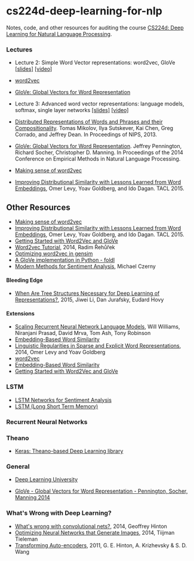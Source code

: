 # cs224d-deep-learning-for-nlp
Notes, code, and other resources for auditing the course [CS224d: Deep Learning for 
Natural Language Processing](http://cs224d.stanford.edu/).


### Lectures

 - Lecture 2: Simple Word Vector representations: word2vec, GloVe [[slides]](http://cs224d.stanford.edu/lectures/CS224d-Lecture2.pdf) [[video]](https://www.youtube.com/watch?v=T8tQZChniMk)
  - [word2vec](https://code.google.com/p/word2vec/)
  - [GloVe: Global Vectors for Word Representation](http://nlp.stanford.edu/projects/glove/)

 - Lecture 3: Advanced word vector representations: language models, softmax, single layer networks [[slides]](http://cs224d.stanford.edu/lectures/CS224d-Lecture3.pdf) [[video]](https://www.youtube.com/watch?v=T1j2Q9_FgTM%22)
  - [Distributed Representations of Words and Phrases and their Compositionality](http://nlp.stanford.edu/projects/glove/). Tomas Mikolov, Ilya Sutskever, Kai Chen, Greg Corrado, and Jeffrey Dean. In Proceedings of NIPS, 2013.
  - [GloVe: Global Vectors for Word Representation](http://nlp.stanford.edu/projects/glove/glove.pdf). Jeffrey Pennington, Richard Socher, Christopher D. Manning. In Proceedings of the 2014 Conference on Empirical Methods in Natural Language Processing.

  - [Making sense of word2vec](http://radimrehurek.com/2014/12/making-sense-of-word2vec/)
  - [Improving Distributional Similarity with Lessons Learned from Word Embeddings](https://levyomer.files.wordpress.com/2015/03/improving-distributional-similarity-tacl-2015.pdf), Omer Levy, Yoav Goldberg, and Ido Dagan. TACL 2015.

## Other Resources
  - [Making sense of word2vec](http://radimrehurek.com/2014/12/making-sense-of-word2vec/)
  - [Improving Distributional Similarity with Lessons Learned from Word Embeddings](https://levyomer.files.wordpress.com/2015/03/improving-distributional-similarity-tacl-2015.pdf), Omer Levy, Yoav Goldberg, and Ido Dagan. TACL 2015.
  - [Getting Started with Word2Vec and GloVe](http://textminingonline.com/getting-started-with-word2vec-and-glove)
  - [Word2vec Tutorial](http://radimrehurek.com/2014/02/word2vec-tutorial), 2014, Radim Řehůřek
  - [Optimizing word2vec in gensim](http://radimrehurek.com/2013/09/word2vec-in-python-part-two-optimizing/)
  - [A GloVe implementation in Python - foldl](http://www.foldl.me/2014/glove-python/)
  - [Modern Methods for Sentiment Analysis](https://districtdatalabs.silvrback.com/modern-methods-for-sentiment-analysis), Michael Czerny

#### Bleeding Edge
  - [When Are Tree Structures Necessary for Deep Learning of Representations?](http://arxiv.org/abs/1503.00185f), 2015, Jiwei Li, Dan Jurafsky, Eudard Hovy
  
#### Extensions
  - [Scaling Recurrent Neural Network Language Models](http://arxiv.org/pdf/1502.00512v1.pdf), Will Williams, Niranjani Prasad, David Mrva, Tom Ash, Tony Robinson
  - [Embedding-Based Word Similarity](http://irsrv2.cs.biu.ac.il:9998/?word=machine)
  - [Linguistic Regularities in Sparse and Explicit Word Representations](http://www.cs.bgu.ac.il/~yoavg/publications/conll2014analogies.pdf), 2014, Omer Levy and Yoav Goldberg
  - [word2vec](http://www.reddit.com/r/MachineLearning/comments/30m0eb/what_is_the_state_of_the_art_in_language_modeling/)
  - [Embedding-Based Word Similarity](http://irsrv2.cs.biu.ac.il:9998/?word=machine)
  - [Getting Started with Word2Vec and GloVe](http://textminingonline.com/getting-started-with-word2vec-and-glove)
  
  
### LSTM

  - [LSTM Networks for Sentiment Analysis](http://www.deeplearning.net/tutorial/lstm.html) 
  - [LSTM (Long Short Term Memory)](http://christianherta.de/lehre/dataScience/machineLearning/neuralNetworks/LSTM.php) 

### Recurrent Neural Networks

### Theano

  - [Keras: Theano-based Deep Learning library](https://github.com/fchollet/keras)

### General

 - [Deep Learning University](http://memkite.com/deep-learning-bibliography/)
 
 - [GloVe - Global Vectors for Word Representation - Pennington, Socher, Manning 2014](http://blog.mdda.net/ai/2014/10/13/GloVe/)

### What's Wrong with Deep Learning?
 - [What's wrong with convolutional nets?](http://techtv.mit.edu/collections/bcs/videos/30698-what-s-wrong-with-convolutional-nets), 2014, Geoffrey Hinton
 - [Optimizing Neural Networks that Generate Images](http://www.cs.toronto.edu/~tijmen/tijmen_thesis.pdf), 2014, Tiijman Tieleman
 - [Transforming Auto-encoders](http://www.cs.toronto.edu/~fritz/absps/transauto6.pdf), 2011, G. E. Hinton, A. Krizhevsky & S. D. Wang

